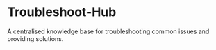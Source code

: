 # Troubleshoot-Hub
A centralised knowledge base for troubleshooting common issues and providing solutions.
